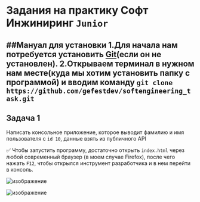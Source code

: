 # Задания на практику Софт Инжиниринг ```Junior```
##Мануал для установки
1.Для начала нам потребуется установить [Git](https://git-scm.com/)(если он не установлен).
2.Открываем терминал в нужном нам месте(куда мы хотим установить папку с программой) и вводим команду ```git clone https://github.com/gefestdev/softengineering_task.git```
----
## Задача 1
Написать консольное приложение, которое выводит фамилию и имя пользователя с ```id 10```, данные взять из публичного API

:white_check_mark: Чтобы запустить программу, достаточно открыть ```index.html``` через любой современный браузер (в моем случае Firefox), после чего нажать ```F12```, чтобы открылся инструмент разработчика и в нем перейти в консоль.

![изображение](https://user-images.githubusercontent.com/56268426/196036051-18427abe-9c8e-44c8-8e79-00a45234d0df.png)

![изображение](https://user-images.githubusercontent.com/56268426/196036074-1e5ed5b0-13bf-4446-96f6-fcad8a0730d6.png)

